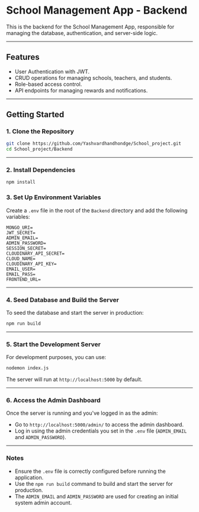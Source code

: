 
# School Management App - Backend

This is the backend for the School Management App, responsible for managing the database, authentication, and server-side logic.

---

## Features
- User Authentication with JWT.
- CRUD operations for managing schools, teachers, and students.
- Role-based access control.
- API endpoints for managing rewards and notifications.

---

## Getting Started

### 1. Clone the Repository
```bash
git clone https://github.com/Yashvardhandhondge/School_project.git
cd School_project/Backend
```

---

### 2. Install Dependencies
```bash
npm install
```



### 3. Set Up Environment Variables
Create a `.env` file in the root of the `Backend` directory and add the following variables:

```
MONGO_URI=
JWT_SECRET=
ADMIN_EMAIL=
ADMIN_PASSWORD=
SESSION_SECRET=
CLOUDINARY_API_SECRET=
CLOUD_NAME=
CLOUDINARY_API_KEY=
EMAIL_USER=
EMAIL_PASS=
FRONTEND_URL=
```

---

### 4. Seed Database and Build the Server
To seed the database and start the server in production:
```bash
npm run build
```

---

### 5. Start the Development Server
For development purposes, you can use:
```bash
nodemon index.js
```

The server will run at `http://localhost:5000` by default.

---

### 6. Access the Admin Dashboard
Once the server is running and you've logged in as the admin:

- Go to `http://localhost:5000/admin/` to access the admin dashboard.
- Log in using the admin credentials you set in the `.env` file (`ADMIN_EMAIL` and `ADMIN_PASSWORD`).

---

### Notes
- Ensure the `.env` file is correctly configured before running the application.
- Use the `npm run build` command to build and start the server for production.
- The `ADMIN_EMAIL` and `ADMIN_PASSWORD` are used for creating an initial system admin account.
```
